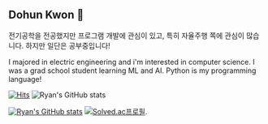 ## Dohun Kwon :slightly_smiling_face:

전기공학을 전공했지만 프로그램 개발에 관심이 있고, 특히 자율주행 쪽에 관심이 많습니다. 하지만 일단은 공부중입니다! 

I majored in electric engineering and i'm interested in computer science. I was a grad school student learning ML and AI. Python is my programming language! 

[![Hits](https://hits.seeyoufarm.com/api/count/incr/badge.svg?url=https%3A%2F%2Fgithub.com%2FRhyankwon&count_bg=%2351DCFF&title_bg=%23014FFF&icon=&icon_color=%23FFFFFF&title=hits&edge_flat=false)](https://hits.seeyoufarm.com) ![Ryan's GitHub stats](https://img.shields.io/badge/-Python-000000?style=flat&logo=Python)

[![Ryan's GitHub stats](https://github-readme-stats.vercel.app/api?username=Rhyankwon)](https://github.com/Rhyankwon/github-readme-stats) [![Solved.ac프로필](http://mazassumnida.wtf/api/v2/generate_badge?boj=ikissedagirl)](https://solved.ac/ikissedagirl).
